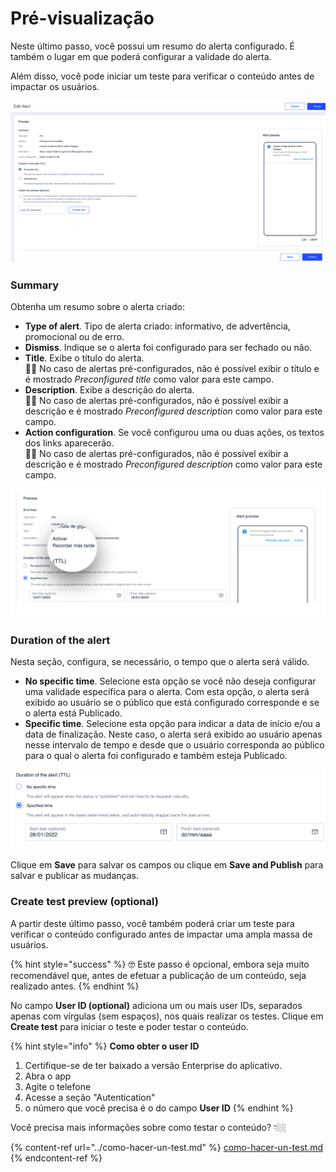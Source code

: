 Pré\-visualização
==================

Neste último passo, você possui um resumo do alerta configurado. É também o lugar em que poderá configurar a validade do alerta.

Além disso, você pode iniciar um teste para verificar o conteúdo antes de impactar os usuários.

![](../.gitbook/assets/step4_alerts.png)

### Summary

Obtenha um resumo sobre o alerta criado:

* **Type of alert**. Tipo de alerta criado: informativo, de advertência, promocional ou de erro. 
* **Dismiss**. Indique se o alerta foi configurado para ser fechado ou não.
* **Title**. Exibe o título do alerta.   
  👋🏻 No caso de alertas pré\-configurados, não é possível exibir o título e é mostrado *Preconfigured title* como valor para este campo.
* **Description**. Exibe a descrição do alerta.  
  👋🏻 No caso de alertas pré-configurados, não é possível exibir a descrição e é mostrado *Preconfigured description* como valor para este campo.
* **Action configuration**. Se você configurou uma ou duas ações, os textos dos links aparecerão.  
  👋🏻 No caso de alertas pré-configurados, não é possível exibir a descrição e é mostrado *Preconfigured description* como valor para este campo.

![Exemplo de alerta com duas ações configuradas](../.gitbook/assets/Ejemplo_2Acciones.png)

### Duration of the alert

Nesta seção, configura, se necessário, o tempo que o alerta será válido.

* **No specific time**. Selecione esta opção se você não deseja configurar uma validade específica para o alerta. Com esta opção, o alerta será exibido ao usuário se o público que está configurado corresponde e se o alerta está Publicado.
* **Specific time**. Selecione esta opção para indicar a data de início e/ou a data de finalização. Neste caso, o alerta será exibido ao usuário apenas nesse intervalo de tempo e desde que o usuário corresponda ao público para o qual o alerta foi configurado e também esteja Publicado.

![](../.gitbook/assets/TTL.png)

Clique em **Save** para salvar os campos ou clique em **Save and Publish** para salvar e publicar as mudanças.

### Create test preview (optional)

A partir deste último passo, você também poderá criar um teste para verificar o conteúdo configurado antes de impactar uma ampla massa de usuários. 

{% hint style="success" %}
🤓 Este passo é opcional, embora seja muito recomendável que, antes de efetuar a publicação de um conteúdo, seja realizado antes.
{% endhint %}

No campo **User ID (optional)** adiciona um ou mais user IDs, separados apenas com vírgulas (sem espaços), nos quais realizar os testes. Clique em **Create test** para iniciar o teste e poder testar o conteúdo.

{% hint style="info" %}
**Como obter o user ID** 

1. Certifique-se de ter baixado a versão Enterprise do aplicativo.
2. Abra o app
3. Agite o telefone
4. Acesse a seção "Autentication"
5. o número que você precisa é o do campo **User ID** {% endhint %}

Você precisa mais informações sobre como testar o conteúdo? 👇🏼

{% content-ref url="../como-hacer-un-test.md" %}
[como-hacer-un-test.md](../como-hacer-un-test.md)
{% endcontent-ref %}

